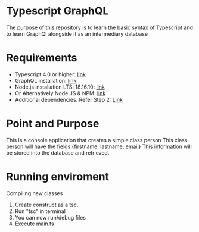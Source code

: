 # Typescript GraphQL
The purpose of this repository is to learn the basic syntax of Typescript 
and to learn GraphQl alongside it as an intermediary database

# Requirements
- Typescript 4.0 or higher: [link](https://www.typescriptlang.org/)
- GraphQL installation: [link](https://graphql.org/code/)
- Node.js installation LTS: 18.16.10: [link](https://nodejs.org/en/download)
- Or Alternatively Node.JS & NPM: [link](https://docs.npmjs.com/downloading-and-installing-node-js-and-npm/)
- Additional dependencies. Refer Step 2: [Link](https://www.freecodecamp.org/news/how-to-use-typescript-with-graphql/)

# Point and Purpose 
This is a console application that creates a simple class person
This class person will have the fields {firstname, lastname, email} 
This information will be stored into the database and retrieved. 

# Running enviroment
Compiling new classes
1. Create construct as a tsc.
2. Run "tsc" in terminal
3. You can now run/debug files 
4. Execute main.ts  